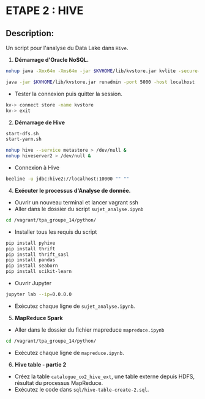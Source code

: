 # ETAPE 2 : HIVE

## Description:

Un script pour l'analyse du Data Lake dans `Hive`.

1. **Démarrage d'Oracle NoSQL.**

```bash
nohup java -Xmx64m -Xms64m -jar $KVHOME/lib/kvstore.jar kvlite -secure-config disable -root $KVROOT &

java -jar $KVHOME/lib/kvstore.jar runadmin -port 5000 -host localhost
```

- Tester la connexion puis quitter la session.

```bash
kv-> connect store -name kvstore
kv-> exit
```

2. **Démarrage de Hive**

```bash
start-dfs.sh
start-yarn.sh

nohup hive --service metastore > /dev/null &
nohup hiveserver2 > /dev/null &
```

- Connexion à Hive

```bash
beeline -u jdbc:hive2://localhost:10000 "" ""
```

4. **Exécuter le processus d'Analyse de donnée.**

- Ouvrir un nouveau terminal et lancer vagrant ssh
- Aller dans le dossier du script `sujet_analyse.ipynb`

```bash
cd /vagrant/tpa_groupe_14/python/
```

- Installer tous les requis du script

```bash
pip install pyhive
pip install thrift
pip install thrift_sasl
pip install pandas
pip install seaborn
pip install scikit-learn
```

- Ouvrir Jupyter

```bash
jupyter lab --ip=0.0.0.0
```

- Exécutez chaque ligne de `sujet_analyse.ipynb`.

5. **MapReduce Spark**

- Aller dans le dossier du fichier mapreduce `mapreduce.ipynb`

```bash
cd /vagrant/tpa_groupe_14/python/
```

- Exécutez chaque ligne de `mapreduce.ipynb`.

6. **Hive table - partie 2**

- Créez la table `catalogue_co2_hive_ext`, une table externe depuis HDFS, résultat du processus MapReduce.
- Exécutez le code dans `sql/hive-table-create-2.sql`.
